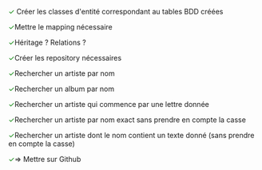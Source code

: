 <span style='color:green'>✓</span> Créer les classes d'entité correspondant au tables BDD créées

<span style='color:green'>✓</span>Mettre le mapping nécessaire

<span style='color:green'>✓</span>Héritage ? Relations ?

<span style='color:green'>✓</span>Créer les repository nécessaires

<span style='color:green'>✓</span>Rechercher un artiste par nom

<span style='color:green'>✓</span>Rechercher un album par nom

<span style='color:green'>✓</span>Rechercher un artiste qui commence par une lettre donnée

<span style='color:green'>✓</span>Rechercher un artiste par nom exact sans prendre en compte la casse

<span style='color:green'>✓</span>Rechercher un artiste dont le nom contient un texte donné (sans prendre en compte la casse)

<span style='color:green'>✓</span>=> Mettre sur Github